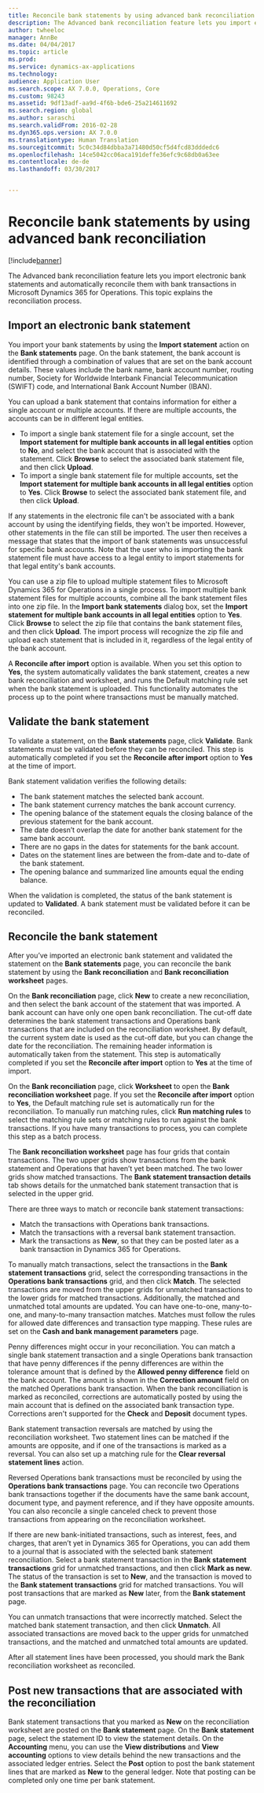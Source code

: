```yaml
---
title: Reconcile bank statements by using advanced bank reconciliation
description: The Advanced bank reconciliation feature lets you import electronic bank statements and automatically reconcile them with bank transactions in Microsoft Dynamics 365 for Operations. This topic explains the reconciliation process.
author: twheeloc
manager: AnnBe
ms.date: 04/04/2017
ms.topic: article
ms.prod: 
ms.service: dynamics-ax-applications
ms.technology: 
audience: Application User
ms.search.scope: AX 7.0.0, Operations, Core
ms.custom: 98243
ms.assetid: 9df13adf-aa9d-4f6b-bde6-25a214611692
ms.search.region: global
ms.author: saraschi
ms.search.validFrom: 2016-02-28
ms.dyn365.ops.version: AX 7.0.0
ms.translationtype: Human Translation
ms.sourcegitcommit: 5c0c34d84dbba3a71480d50cf5d4fcd83dddedc6
ms.openlocfilehash: 14ce5042cc06aca191deffe36efc9c68db0a63ee
ms.contentlocale: de-de
ms.lasthandoff: 03/30/2017


---
```


# <a name="reconcile-bank-statements-by-using-advanced-bank-reconciliation"></a>Reconcile bank statements by using advanced bank reconciliation

[!include[banner](../includes/banner.md)]


The Advanced bank reconciliation feature lets you import electronic bank statements and automatically reconcile them with bank transactions in Microsoft Dynamics 365 for Operations. This topic explains the reconciliation process.  

<a name="import-an-electronic-bank-statement"></a>Import an electronic bank statement
-----------------------------------

You import your bank statements by using the **Import statement** action on the **Bank statements** page. On the bank statement, the bank account is identified through a combination of values that are set on the bank account details. These values include the bank name, bank account number, routing number, Society for Worldwide Interbank Financial Telecommunication (SWIFT) code, and International Bank Account Number (IBAN). 

You can upload a bank statement that contains information for either a single account or multiple accounts. If there are multiple accounts, the accounts can be in different legal entities.

-   To import a single bank statement file for a single account, set the **Import statement for multiple bank accounts in all legal entities** option to **No**, and select the bank account that is associated with the statement. Click **Browse** to select the associated bank statement file, and then click **Upload**.
-   To import a single bank statement file for multiple accounts, set the **Import statement for multiple bank accounts in all legal entities** option to **Yes**. Click **Browse** to select the associated bank statement file, and then click **Upload**.

If any statements in the electronic file can't be associated with a bank account by using the identifying fields, they won't be imported. However, other statements in the file can still be imported. The user then receives a message that states that the import of bank statements was unsuccessful for specific bank accounts. Note that the user who is importing the bank statement file must have access to a legal entity to import statements for that legal entity's bank accounts. 

You can use a zip file to upload multiple statement files to Microsoft Dynamics 365 for Operations in a single process. To import multiple bank statement files for multiple accounts, combine all the bank statement files into one zip file. In the **Import bank statements** dialog box, set the **Import statement for multiple bank accounts in all legal entities** option to **Yes**. Click **Browse** to select the zip file that contains the bank statement files, and then click **Upload**. The import process will recognize the zip file and upload each statement that is included in it, regardless of the legal entity of the bank account. 

A **Reconcile after import** option is available. When you set this option to **Yes**, the system automatically validates the bank statement, creates a new bank reconciliation and worksheet, and runs the Default matching rule set when the bank statement is uploaded. This functionality automates the process up to the point where transactions must be manually matched.

## <a name="validate-the-bank-statement"></a>Validate the bank statement
To validate a statement, on the **Bank statements** page, click **Validate**. Bank statements must be validated before they can be reconciled. This step is automatically completed if you set the **Reconcile after import** option to **Yes** at the time of import. 

Bank statement validation verifies the following details:

-   The bank statement matches the selected bank account.
-   The bank statement currency matches the bank account currency.
-   The opening balance of the statement equals the closing balance of the previous statement for the bank account.
-   The date doesn’t overlap the date for another bank statement for the same bank account.
-   There are no gaps in the dates for statements for the bank account.
-   Dates on the statement lines are between the from-date and to-date of the bank statement.
-   The opening balance and summarized line amounts equal the ending balance.

When the validation is completed, the status of the bank statement is updated to **Validated**. A bank statement must be validated before it can be reconciled.

## <a name="reconcile-the-bank-statement"></a>Reconcile the bank statement
After you’ve imported an electronic bank statement and validated the statement on the **Bank statements** page, you can reconcile the bank statement by using the **Bank reconciliation** and **Bank reconciliation worksheet** pages. 

On the **Bank reconciliation** page, click **New** to create a new reconciliation, and then select the bank account of the statement that was imported. A bank account can have only one open bank reconciliation. The cut-off date determines the bank statement transactions and Operations bank transactions that are included on the reconciliation worksheet. By default, the current system date is used as the cut-off date, but you can change the date for the reconciliation. The remaining header information is automatically taken from the statement. This step is automatically completed if you set the **Reconcile after import** option to **Yes** at the time of import. 

On the **Bank reconciliation** page, click **Worksheet** to open the **Bank reconciliation worksheet** page. If you set the **Reconcile after import** option to **Yes**, the Default matching rule set is automatically run for the reconciliation. To manually run matching rules, click **Run matching rules** to select the matching rule sets or matching rules to run against the bank transactions. If you have many transactions to process, you can complete this step as a batch process. 

The **Bank reconciliation worksheet** page has four grids that contain transactions. The two upper grids show transactions from the bank statement and Operations that haven’t yet been matched. The two lower grids show matched transactions. The **Bank statement transaction details** tab shows details for the unmatched bank statement transaction that is selected in the upper grid. 

There are three ways to match or reconcile bank statement transactions:

-   Match the transactions with Operations bank transactions.
-   Match the transactions with a reversal bank statement transaction.
-   Mark the transactions as **New**, so that they can be posted later as a bank transaction in Dynamics 365 for Operations.

To manually match transactions, select the transactions in the **Bank statement transactions** grid, select the corresponding transactions in the **Operations bank transactions** grid, and then click **Match**. The selected transactions are moved from the upper grids for unmatched transactions to the lower grids for matched transactions. Additionally, the matched and unmatched total amounts are updated. You can have one-to-one, many-to-one, and many-to-many transaction matches. Matches must follow the rules for allowed date differences and transaction type mapping. These rules are set on the **Cash and bank management parameters** page.

Penny differences might occur in your reconciliation. You can match a single bank statement transaction and a single Operations bank transaction that have penny differences if the penny differences are within the tolerance amount that is defined by the **Allowed penny difference** field on the bank account. The amount is shown in the **Correction amount** field on the matched Operations bank transaction. When the bank reconciliation is marked as reconciled, corrections are automatically posted by using the main account that is defined on the associated bank transaction type. Corrections aren't supported for the **Check** and **Deposit** document types. 

Bank statement transaction reversals are matched by using the reconciliation worksheet. Two statement lines can be matched if the amounts are opposite, and if one of the transactions is marked as a reversal. You can also set up a matching rule for the **Clear reversal statement lines** action.

Reversed Operations bank transactions must be reconciled by using the **Operations bank transactions** page. You can reconcile two Operations bank transactions together if the documents have the same bank account, document type, and payment reference, and if they have opposite amounts. You can also reconcile a single canceled check to prevent those transactions from appearing on the reconciliation worksheet. 

If there are new bank-initiated transactions, such as interest, fees, and charges, that aren’t yet in Dynamics 365 for Operations, you can add them to a journal that is associated with the selected bank statement reconciliation. Select a bank statement transaction in the **Bank statement transactions** grid for unmatched transactions, and then click **Mark as new**. The status of the transaction is set to **New**, and the transaction is moved to the **Bank statement transactions** grid for matched transactions. You will post transactions that are marked as **New** later, from the **Bank statement** page. 

You can unmatch transactions that were incorrectly matched. Select the matched bank statement transaction, and then click **Unmatch**. All associated transactions are moved back to the upper grids for unmatched transactions, and the matched and unmatched total amounts are updated. 

After all statement lines have been processed, you should mark the Bank reconciliation worksheet as reconciled.

## <a name="post-new-transactions-that-are-associated-with-the-reconciliation"></a>Post new transactions that are associated with the reconciliation
Bank statement transactions that you marked as **New** on the reconciliation worksheet are posted on the **Bank statement** page. On the **Bank statement** page, select the statement ID to view the statement details. On the **Accounting** menu, you can use the **View distributions** and **View accounting** options to view details behind the new transactions and the associated ledger entries. Select the **Post** option to post the bank statement lines that are marked as **New** to the general ledger. Note that posting can be completed only one time per bank statement.




